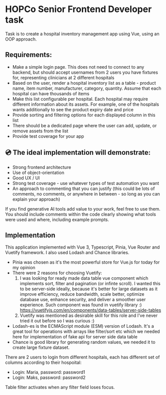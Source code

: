 # HOPCo Senior Frontend Developer task

Task is to create a hospital inventory management app using Vue, using an OOP approach.

## Requirements:

- Make a simple login page. This does not need to connect to any backend, but should
  accept usernames from 2 users you have fixtures for, representing clinicians at 2
  different hospitals
- Based on the user, render a hospital inventory list as a table - product name, item
  number, manufacturer, category, quantity. Assume that each hospital can have
  thousands of items
- Make this list configurable per hospital. Each hospital may require different information
  about its assets. For example, one of the hospitals wants additionally to see the product
  expiry date and price
- Provide sorting and filtering options for each displayed column in this list
- There should be a dedicated page where the user can add, update, or remove assets
  from the list
- Provide test coverage for your app

## 💿 The ideal implementation will demonstrate:

- Strong frontend architecture
- Use of object-orientation
- Good UX / UI
- Strong test coverage - use whatever types of test automation you want
- An approach to commenting that you can justify (this could be lots of comments, no
  comments, or anywhere in between - so long as you can explain your approach)

If you find generative AI tools add value to your work, feel free to use them. You should include
comments within the code clearly showing what tools were used and where, including example
prompts.

## Implementation

This application implemented with Vue 3, Typescript, Pinia, Vue Router and Vuetify framework. I also used Lodash and Chance libraries.

- Pinia was chosen as it's the most powerful store for Vue.js for today for my opinion
- There were 2 reasons for choosing Vuetify:
  1. I was looking for ready made data table vue component which implements sort, filter and pagination (or infinte scroll).
     I wanted this to be server-side ideally, because it's better for large datasets as it improve efficiency, reduce bandwidth, scale better, optimize database use, enhance security, and deliver a smoother user experience.
     Such component was found in vuetify library :) https://vuetifyjs.com/en/components/data-tables/server-side-tables
  2. Vuetify was mentioned as desirable skill for this role and I've never tried it out before so I was curious :)
- Lodash-es is the ECMAScript module (ESM) version of Lodash. It's a great tool for operations with arrays like filter/sort etc which we needed here for implementation of fake api for server side data table
- Chance is good library for generating random values, we needed it to create large fixture dataset.

There are 2 users to login from different hospitals, each has different set of columns according to their hospoital:

- Login: Maria, password: password1
- Login: Maks, password: password2

Table filter activates when any filter field loses focus.
